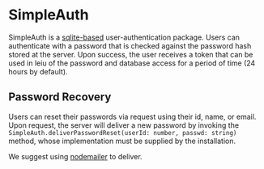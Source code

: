 # SimpleAuth
SimpleAuth is a [sqlite-based](https://www.npmjs.com/package/sqlite3)
user-authentication package.
Users can authenticate with a password that is checked against the 
password hash stored at the server.
Upon success, the user receives a token that can be used in leiu of
the password and database access for a period of time (24 hours by default).

## Password Recovery
Users can reset their passwords via request using their id, name, or email.
Upon request, the server will deliver a new password by invoking
the `SimpleAuth.deliverPasswordReset(userId: number, passwd: string)` method,
whose implementation must be supplied by the installation.

We suggest using [nodemailer](https://www.npmjs.com/package/nodemailer) to
deliver.
